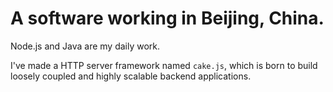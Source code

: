 # A software working in Beijing, China.
Node.js and Java are my daily work. 

I've made a HTTP server framework named `cake.js`, which is born to build loosely coupled and highly scalable backend applications.
